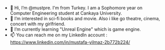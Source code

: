 - 👋 Hi, I’m @mustpre. I'm from Turkey. I am a Sophomore year on Computer Engineering student at Cankaya University. 
- 👀 I’m interested in sci-fi books and movie. Also i like go theatre, cinema, concert with my girlfriend. 
- 🌱 I’m currently learning "Unreal Engine" which is game engine.
- 📫 You can reach me on my LinkedIn account : https://www.linkedin.com/in/mustafa-yilmaz-2b772b224/

<!---
mustpre/mustpre is a ✨ special ✨ repository because its `README.md` (this file) appears on your GitHub profile.
You can click the Preview link to take a look at your changes.
--->
